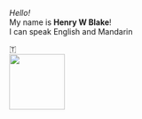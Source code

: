 _Hello!_ <br>
My name is **Henry W Blake**! <br>
I can speak English and Mandarin <br>
<div>&#127481</div>
<img src='https://upload.wikimedia.org/wikipedia/commons/thumb/d/d9/Flag_of_Canada_%28Pantone%29.svg/2880px-Flag_of_Canada_%28Pantone%29.svg.png' height='100px'>
